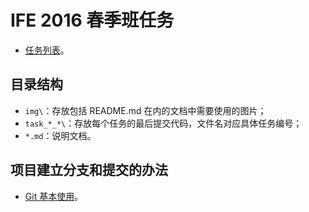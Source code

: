 # IFE 2016 春季班任务
- [任务列表](http://ife.baidu.com/task/all)。

## 目录结构
- `img\`：存放包括 README.md 在内的文档中需要使用的图片；
- `task_*_*\`：存放每个任务的最后提交代码，文件名对应具体任务编号；
- `*.md`：说明文档。

## 项目建立分支和提交的办法
- [Git 基本使用](./Git基本使用.md)。